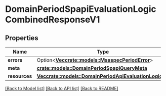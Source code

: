 # DomainPeriodSpapiEvaluationLogicCombinedResponseV1

## Properties

Name | Type | Description | Notes
------------ | ------------- | ------------- | -------------
**errors** | Option<[**Vec<crate::models::MsaspecPeriodError>**](msaspec.Error.md)> |  | [optional]
**meta** | [**crate::models::DomainPeriodSpapiQueryMeta**](domain.SPAPIQueryMeta.md) |  | 
**resources** | [**Vec<crate::models::DomainPeriodApiEvaluationLogicV1>**](domain.APIEvaluationLogicV1.md) |  | 

[[Back to Model list]](../README.md#documentation-for-models) [[Back to API list]](../README.md#documentation-for-api-endpoints) [[Back to README]](../README.md)



